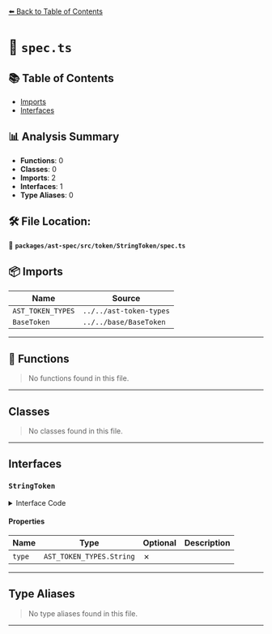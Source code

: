 [⬅️ Back to Table of Contents](../../../../../index.md)

# 📄 `spec.ts`

## 📚 Table of Contents

- [Imports](#imports)
- [Interfaces](#interfaces)

## 📊 Analysis Summary

- **Functions**: 0
- **Classes**: 0
- **Imports**: 2
- **Interfaces**: 1
- **Type Aliases**: 0

## 🛠️ File Location:
📂 **`packages/ast-spec/src/token/StringToken/spec.ts`**

## 📦 Imports

| Name | Source |
|------|--------|
| `AST_TOKEN_TYPES` | `../../ast-token-types` |
| `BaseToken` | `../../base/BaseToken` |


---

## 🔧 Functions

> No functions found in this file.


---

## Classes

> No classes found in this file.


---

## Interfaces

### `StringToken`

<details><summary>Interface Code</summary>

```ts
export interface StringToken extends BaseToken {
  type: AST_TOKEN_TYPES.String;
}
```
</details>

#### Properties

| Name | Type | Optional | Description |
|------|------|----------|-------------|
| `type` | `AST_TOKEN_TYPES.String` | ✗ |  |


---

## Type Aliases

> No type aliases found in this file.


---